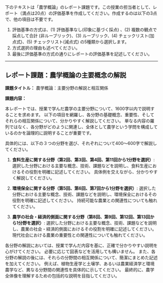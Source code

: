 下のテキストは「農学概論」のレポート課題です。この授業の担当者として、レポート（満点は20点）の評価基準を作成してください。作成するのは以下の3点で、他の項目は不要です。

1. 評価基準の方式は、(1) 評価基準なし(印象に基づく採点) 、(2) 複数の観点で採点して合計  (非ルーブリック)、(3) ルーブリック、(4) チェックリスト(加点式)、(5) チェックリスト(減点式) の5種類から選択します。
2. 方式選択の理由も述べてください。
3. 最後に評価基準の方式の通りにレポートの評価基準を記述してください。

---------------------------------------
## レポート課題：農学概論の主要概念の解説

**課題タイトル：** 農学概論：主要分野の解説と相互関係

**課題内容：**

本レポートでは、授業で学んだ農学の主要分野について、1600字以内で説明することを求めます。  以下の項目を網羅し、各分野の基礎概念、重要性、そしてそれらの相互関係について、分かりやすく解説してください。  単なる内容の羅列ではなく、各分野がどのように関連し、全体として農学という学問を構成しているのかを論理的に説明することが重要です。

具体的には、以下の３つの分野を選び、それぞれについて400～600字で解説してください。

1. **食料生産に関する分野（第2回、第3回、第4回、第11回から1分野を選択）**:  選択した分野における主要な概念、技術、課題などを説明し、食料生産におけるその役割を明確に記述してください。  具体例を交えながら、分かりやすく解説してください。

2. **環境保全に関する分野（第5回、第6回、第7回から1分野を選択）**: 選択した分野における主要な概念、技術、課題などを説明し、環境保全におけるその役割を明確に記述してください。  持続可能な農業との関連性についても触れてください。

3. **農学の社会・経済的側面に関する分野（第8回、第9回、第12回、第13回から1分野を選択）**: 選択した分野における主要な概念、技術、課題などを説明し、農業の社会・経済的側面におけるその役割を明確に記述してください。  現代社会における農業の重要性との関連性についても触れてください。

各分野の解説においては、授業で学んだ内容を基に、正確で分かりやすい説明を心がけてください。  必要に応じて図表などを活用しても構いません。  また、各分野の解説の後には、それらの分野間の相互関係について、簡潔にまとめた記述を加えてください。  例えば、植物生産学と土壌学、あるいは農業経済学と環境農学など、異なる分野間の関連性を具体的に示してください。  最終的に、農学全体像を理解するための包括的な説明を目指してください。
